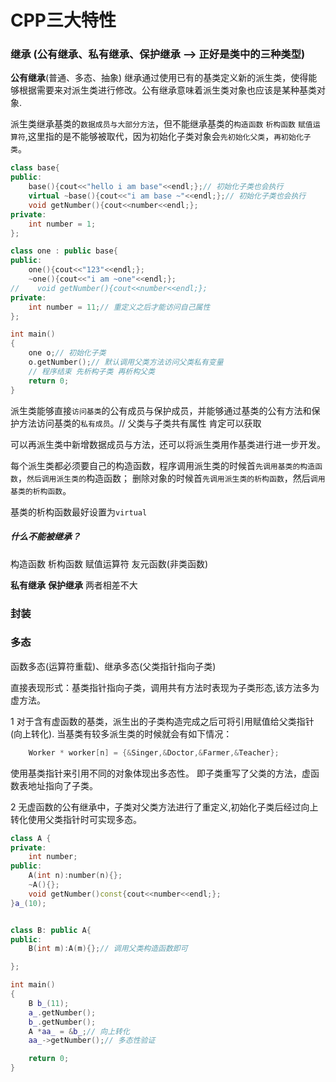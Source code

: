 # CPP三大特性

### 继承 (公有继承、私有继承、保护继承 --> 正好是类中的三种类型)
**公有继承**(普通、多态、抽象)
继承通过使用已有的基类定义新的派生类，使得能够根据需要来对派生类进行修改。公有继承意味着派生类对象也应该是某种基类对象.
 
派生类继承基类的`数据成员与大部分方法`，但不能继承基类的`构造函数` `析构函数` `赋值运算符`,这里指的是不能够被取代，因为初始化子类对象会`先初始化父类`，`再初始化子类`。
```c++
class base{
public:
    base(){cout<<"hello i am base"<<endl;};// 初始化子类也会执行
    virtual ~base(){cout<<"i am base ~"<<endl;};// 初始化子类也会执行
    void getNumber(){cout<<number<<endl;};
private:
    int number = 1;
};

class one : public base{
public:
    one(){cout<<"123"<<endl;};
    ~one(){cout<<"i am ~one"<<endl;};
//    void getNumber(){cout<<number<<endl;};
private:
    int number = 11;// 重定义之后才能访问自己属性
};

int main()
{
    one o;// 初始化子类
    o.getNumber();// 默认调用父类方法访问父类私有变量
    // 程序结束 先析构子类 再析构父类
    return 0;
}
```


派生类能够直接`访问基类`的公有成员与保护成员，并能够通过基类的公有方法和保护方法访问基类的`私有成员`。// 父类与子类共有属性 肯定可以获取

可以再派生类中新增数据成员与方法，还可以将派生类用作基类进行进一步开发。

每个派生类都必须要自己的构造函数，程序调用派生类的时候首`先调用基类的构造函数`，`然后调用派生类的`构造函数；
删除对象的时候首`先调用派生类的析构函数`，然后`调用基类的析构函数`。

基类的析构函数最好设置为`virtual`

##### 什么不能被继承？
构造函数 析构函数 赋值运算符 友元函数(非类函数)


**私有继承**
**保护继承**
两者相差不大


### 封装

### 多态
函数多态(运算符重载)、继承多态(父类指针指向子类)

直接表现形式：基类指针指向子类，调用共有方法时表现为子类形态,该方法多为虚方法。


1 对于含有虚函数的基类，派生出的子类构造完成之后可将引用赋值给父类指针(向上转化).
当基类有较多派生类的时候就会有如下情况：
```c++
    Worker * worker[n] = {&Singer,&Doctor,&Farmer,&Teacher};
```
使用基类指针来引用不同的对象体现出多态性。 即子类重写了父类的方法，虚函数表地址指向了子类。

2 无虚函数的公有继承中，子类对父类方法进行了重定义,初始化子类后经过向上转化使用父类指针时可实现多态。

```c++
class A {
private:
    int number;
public:
    A(int n):number(n){};
    ~A(){};
    void getNumber()const{cout<<number<<endl;};
}a_(10);


class B: public A{
public:
    B(int m):A(m){};// 调用父类构造函数即可

};

int main()
{
    B b_(11);
    a_.getNumber();
    b_.getNumber();
    A *aa_ = &b_;// 向上转化 
    aa_->getNumber();// 多态性验证 

    return 0;
}
```